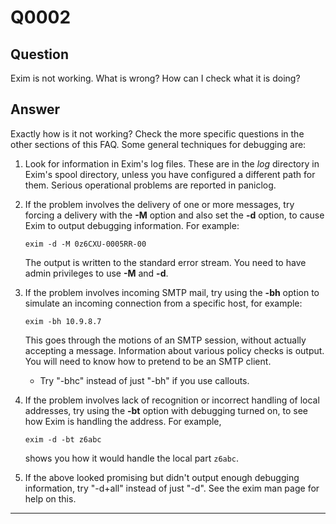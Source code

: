 Q0002
=====

Question
--------

Exim is not working. What is wrong? How can I check what it is doing?

Answer
------

Exactly how is it not working? Check the more specific questions in the
other sections of this FAQ. Some general techniques for debugging are:

1.  Look for information in Exim's log files. These are in the *log*
    directory in Exim's spool directory, unless you have configured a
    different path for them. Serious operational problems are reported
    in paniclog.

2.  If the problem involves the delivery of one or more messages, try
    forcing a delivery with the **-M** option and also set the **-d**
    option, to cause Exim to output debugging information. For example:

        exim -d -M 0z6CXU-0005RR-00

    The output is written to the standard error stream. You need to have
    admin privileges to use **-M** and **-d**.

3.  If the problem involves incoming SMTP mail, try using the **-bh**
    option to simulate an incoming connection from a specific host, for
    example:

        exim -bh 10.9.8.7

    This goes through the motions of an SMTP session, without actually
    accepting a message. Information about various policy checks is
    output. You will need to know how to pretend to be an SMTP client.
    -   Try "-bhc" instead of just "-bh" if you use callouts.

4.  If the problem involves lack of recognition or incorrect handling of
    local addresses, try using the **-bt** option with debugging turned
    on, to see how Exim is handling the address. For example,

        exim -d -bt z6abc

    shows you how it would handle the local part `z6abc`.

5.  If the above looked promising but didn't output enough debugging
    information, try "-d+all" instead of just "-d". See the exim man
    page for help on this.

* * * * *
